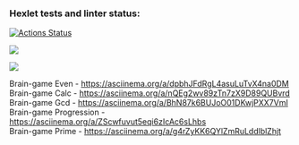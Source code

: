 ### Hexlet tests and linter status:

[![Actions Status](https://github.com/Kibuzzz/php-project-45/workflows/hexlet-check/badge.svg)](https://github.com/Kibuzzz/php-project-45/actions)

<a href="https://codeclimate.com/github/Kibuzzz/php-project-45/maintainability"><img src="https://api.codeclimate.com/v1/badges/517d4f0cf96905a187e6/maintainability" /></a>

<a href="https://codeclimate.com/github/Kibuzzz/php-project-45/test_coverage"><img src="https://api.codeclimate.com/v1/badges/517d4f0cf96905a187e6/test_coverage" /></a>

Brain-game Even - 
 https://asciinema.org/a/dpbhJFdRgL4asuLuTvX4na0DM
<br>Brain-game Calc -
 https://asciinema.org/a/nQEg2wv89zTn7zX9D89QUBvrd
<br>Brain-game Gcd - https://asciinema.org/a/BhN87k6BUJoO01DKwjPXX7VmI
<br>Brain-game Progression - https://asciinema.org/a/ZScwfuvut5eqi6zIcAc6sLhbs
<br>Brain-game Prime - https://asciinema.org/a/g4rZyKK6QYlZmRuLddlblZhjt